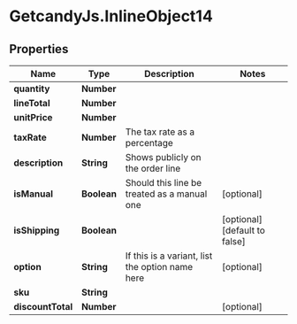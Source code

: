 # GetcandyJs.InlineObject14

## Properties

Name | Type | Description | Notes
------------ | ------------- | ------------- | -------------
**quantity** | **Number** |  | 
**lineTotal** | **Number** |  | 
**unitPrice** | **Number** |  | 
**taxRate** | **Number** | The tax rate as a percentage | 
**description** | **String** | Shows publicly on the order line | 
**isManual** | **Boolean** | Should this line be treated as a manual one | [optional] 
**isShipping** | **Boolean** |  | [optional] [default to false]
**option** | **String** | If this is a variant, list the option name here | [optional] 
**sku** | **String** |  | 
**discountTotal** | **Number** |  | [optional] 


